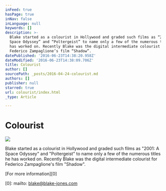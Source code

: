 ```yaml
---
inFeed: true
hasPage: true
inNav: false
inLanguage: null
keywords: []
description: >-
  Blake started as a colourist in Hollywood and graded such films as “2001: A
  Space Odyssey” and “Poltergeist” to name only a few of the numerous titles he
  has worked on. Recently Blake was the digital intermediate colourist for
  Federico Zampaglione’s film “Shadow”.
datePublished: '2016-06-23T14:38:20.958Z'
dateModified: '2016-06-23T14:38:09.706Z'
title: Colourist
author: []
sourcePath: _posts/2016-04-24-colourist.md
authors: []
publisher: null
starred: true
url: colourist/index.html
_type: Article

---
```

# Colourist
![](https://the-grid-user-content.s3-us-west-2.amazonaws.com/a69cbcc1-59f7-4bc7-93d5-fb1c51d89018.jpg)

Blake started as a colourist in Hollywood and graded such films as "2001: A Space Odyssey" and "Poltergeist" to name only a few of the numerous titles he has worked on. Recently Blake was the digital intermediate colourist for Federico Zampaglione's film "Shadow".

[For more information][0]

[0]: mailto: blake@blake-jones.com